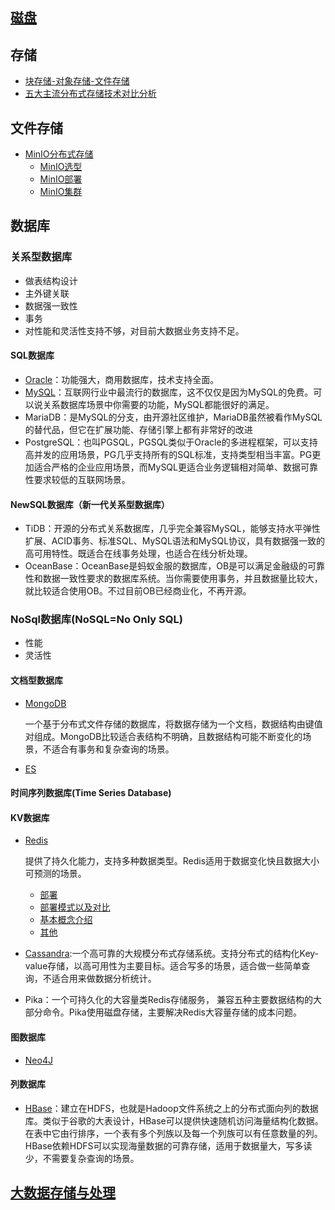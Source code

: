 ## [磁盘](disk/SUMMARY.md)

## 存储
- [块存储-对象存储-文件存储](01-block-object-file.md)
- [五大主流分布式存储技术对比分析](02-storage-pick.md)

## 文件存储
- [MinIO分布式存储](minio/SUMMARY.md)
  - [MinIO选型](minio/01-chooser.md)
  - [MinIO部署](minio/02-deploy.md)
  - [MinIO集群](minio/03-deploy-cluster.md)

## 数据库
### 关系型数据库
- 做表结构设计
- 主外键关联
- 数据强一致性
- 事务 
- 对性能和灵活性支持不够，对目前大数据业务支持不足。
#### SQL数据库
- [Oracle](oracle/SUMMARY.md)：功能强大，商用数据库，技术支持全面。
- [MySQL](mysql/SUMMARY.md)：互联网行业中最流行的数据库，这不仅仅是因为MySQL的免费。可以说关系数据库场景中你需要的功能，MySQL都能很好的满足。
- MariaDB：是MySQL的分支，由开源社区维护，MariaDB虽然被看作MySQL的替代品，但它在扩展功能、存储引擎上都有非常好的改进
- PostgreSQL：也叫PGSQL，PGSQL类似于Oracle的多进程框架，可以支持高并发的应用场景，PG几乎支持所有的SQL标准，支持类型相当丰富。PG更加适合严格的企业应用场景，而MySQL更适合业务逻辑相对简单、数据可靠性要求较低的互联网场景。

#### NewSQL数据库（新一代关系型数据库）
- TiDB：开源的分布式关系数据库，几乎完全兼容MySQL，能够支持水平弹性扩展、ACID事务、标准SQL、MySQL语法和MySQL协议，具有数据强一致的高可用特性。既适合在线事务处理，也适合在线分析处理。
- OceanBase：OceanBase是蚂蚁金服的数据库，OB是可以满足金融级的可靠性和数据一致性要求的数据库系统。当你需要使用事务，并且数据量比较大，就比较适合使用OB。不过目前OB已经商业化，不再开源。

### NoSql数据库(NoSQL=No Only SQL)
- 性能
- 灵活性
#### 文档型数据库
- [MongoDB](mongodb/SUMMARY.md)

  一个基于分布式文件存储的数据库，将数据存储为一个文档，数据结构由键值对组成。MongoDB比较适合表结构不明确，且数据结构可能不断变化的场景，不适合有事务和复杂查询的场景。
- [ES]()

#### 时间序列数据库(Time Series Database)

#### KV数据库
- [Redis](redis/SUMMARY.md)
  
  提供了持久化能力，支持多种数据类型。Redis适用于数据变化快且数据大小可预测的场景。
  - [部署](redis/01-install.md)
  - [部署模式以及对比](redis/02-deploy-model.md)
  - [基本概念介绍](redis/03-concept.md)
  - [其他](redis/chapter1.md)

- [Cassandra](cassandra/SUMMARY.md):一个高可靠的大规模分布式存储系统。支持分布式的结构化Key-value存储，以高可用性为主要目标。适合写多的场景，适合做一些简单查询，不适合用来做数据分析统计。
- Pika：一个可持久化的大容量类Redis存储服务， 兼容五种主要数据结构的大部分命令。Pika使用磁盘存储，主要解决Redis大容量存储的成本问题。

#### 图数据库
- [Neo4J]()

#### 列数据库
- [HBase](../hadoop/hadoop/SUMMARY.md)：建立在HDFS，也就是Hadoop文件系统之上的分布式面向列的数据库。类似于谷歌的大表设计，HBase可以提供快速随机访问海量结构化数据。在表中它由行排序，一个表有多个列族以及每一个列族可以有任意数量的列。 HBase依赖HDFS可以实现海量数据的可靠存储，适用于数据量大，写多读少，不需要复杂查询的场景。

## [大数据存储与处理](../hadoop/SUMMARY.md) 

